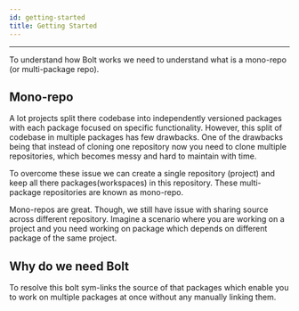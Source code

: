 ```yaml
---
id: getting-started
title: Getting Started
---
```


---

To understand how Bolt works we need to understand what is a mono-repo (or multi-package repo).

## Mono-repo

A lot projects split there codebase into independently versioned packages with each package focused on specific functionality. However, this split of codebase in multiple packages has few drawbacks. One of the drawbacks being that instead of cloning one repository now you need to clone multiple repositories, which becomes messy and hard to maintain with time.

To overcome these issue we can create a single repository (project) and keep all there packages(workspaces) in this repository. These multi-package repositories are known as mono-repo.

Mono-repos are great. Though, we still have issue with sharing source across different repository. Imagine a scenario where you are working on a project and you need working on package which depends on different package of the same project. 

## Why do we need Bolt

To resolve this bolt sym-links the source of that packages which enable you to work on multiple packages at once without any manually linking them.

